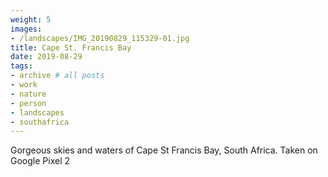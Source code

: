 ```yaml
---
weight: 5
images:
- /landscapes/IMG_20190829_115329-01.jpg
title: Cape St. Francis Bay
date: 2019-08-29
tags:
- archive # all posts
- work
- nature
- person
- landscapes
- southafrica
---
```


Gorgeous skies and waters of Cape St Francis Bay, South Africa. Taken on Google Pixel 2